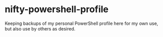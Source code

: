 # nifty-powershell-profile
Keeping backups of my personal PowerShell profile here for my own use, but also use by others as desired.
